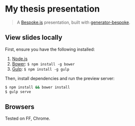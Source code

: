 # My thesis presentation
> A [Bespoke.js](http://markdalgleish.com/projects/bespoke.js) presentation, built with [generator-bespoke](https://github.com/markdalgleish/generator-bespoke).


## View slides locally

First, ensure you have the following installed:

1. [Node.js](http://nodejs.org)
2. [Bower](http://bower.io): `$ npm install -g bower`
3. [Gulp](http://gulpjs.com): `$ npm install -g gulp`

Then, install dependencies and run the preview server:

```bash
$ npm install && bower install
$ gulp serve
```

## Browsers

Tested on FF, Chrome.
